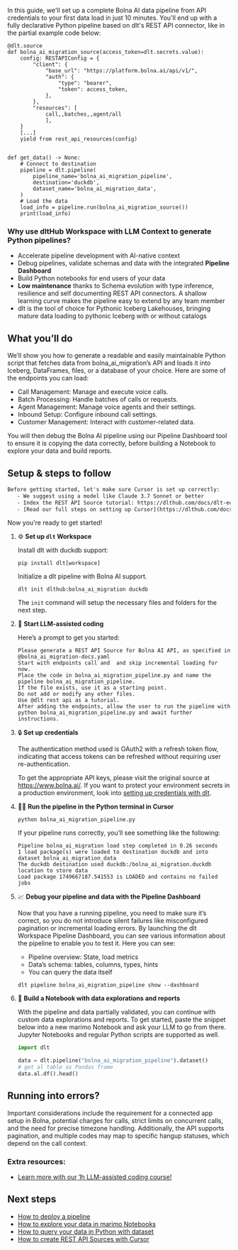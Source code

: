 In this guide, we'll set up a complete Bolna AI data pipeline from API credentials to your first data load in just 10 minutes. You'll end up with a fully declarative Python pipeline based on dlt's REST API connector, like in the partial example code below:

```python-outcome
@dlt.source
def bolna_ai_migration_source(access_token=dlt.secrets.value):
    config: RESTAPIConfig = {
        "client": {
            "base_url": "https://platform.bolna.ai/api/v1/",
            "auth": {
                "type": "bearer",
                "token": access_token,
            },
        },
        "resources": [
            call,,batches,,agent/all
            ],
    }
    [...]
    yield from rest_api_resources(config)


def get_data() -> None:
    # Connect to destination
    pipeline = dlt.pipeline(
        pipeline_name='bolna_ai_migration_pipeline',
        destination='duckdb',
        dataset_name='bolna_ai_migration_data', 
    )
    # Load the data
    load_info = pipeline.run(bolna_ai_migration_source())
    print(load_info) 
```

### Why use dltHub Workspace with LLM Context to generate Python pipelines?

- Accelerate pipeline development with AI-native context
- Debug pipelines, validate schemas and data with the integrated **Pipeline Dashboard**
- Build Python notebooks for end users of your data
- **Low maintenance** thanks to Schema evolution with type inference, resilience and self documenting REST API connectors. A shallow learning curve makes the pipeline easy to extend by any team member
- dlt is the tool of choice for Pythonic Iceberg Lakehouses, bringing mature data loading to pythonic Iceberg with or without catalogs

## What you’ll do

We’ll show you how to generate a readable and easily maintainable Python script that fetches data from bolna_ai_migration’s API and loads it into Iceberg, DataFrames, files, or a database of your choice. Here are some of the endpoints you can load:

- Call Management: Manage and execute voice calls.
- Batch Processing: Handle batches of calls or requests.
- Agent Management: Manage voice agents and their settings.
- Inbound Setup: Configure inbound call settings.
- Customer Management: Interact with customer-related data.

You will then debug the Bolna AI pipeline using our Pipeline Dashboard tool to ensure it is copying the data correctly, before building a Notebook to explore your data and build reports.

## Setup & steps to follow

```default
Before getting started, let's make sure Cursor is set up correctly:
   - We suggest using a model like Claude 3.7 Sonnet or better
   - Index the REST API Source tutorial: https://dlthub.com/docs/dlt-ecosystem/verified-sources/rest_api/ and add it to context as **@dlt rest api**
   - [Read our full steps on setting up Cursor](https://dlthub.com/docs/dlt-ecosystem/llm-tooling/cursor-restapi#23-configuring-cursor-with-documentation)
```

Now you're ready to get started!

1. ⚙️ **Set up `dlt` Workspace**
    
    Install dlt with duckdb support:
    ```shell
    pip install dlt[workspace]
    ```

    Initialize a dlt pipeline with Bolna AI support.
    ```shell
    dlt init dlthub:bolna_ai_migration duckdb
    ```

    The `init` command will setup the necessary files and folders for the next step.
    
2. 🤠 **Start LLM-assisted coding**
    
    Here’s a prompt to get you started:
    
    ```prompt
    Please generate a REST API Source for Bolna AI API, as specified in @bolna_ai_migration-docs.yaml 
    Start with endpoints call and  and skip incremental loading for now. 
    Place the code in bolna_ai_migration_pipeline.py and name the pipeline bolna_ai_migration_pipeline. 
    If the file exists, use it as a starting point. 
    Do not add or modify any other files. 
    Use @dlt rest api as a tutorial. 
    After adding the endpoints, allow the user to run the pipeline with python bolna_ai_migration_pipeline.py and await further instructions.
    ```

    
3. 🔒 **Set up credentials** 
    
    The authentication method used is OAuth2 with a refresh token flow, indicating that access tokens can be refreshed without requiring user re-authentication.
    
    To get the appropriate API keys, please visit the original source at https://www.bolna.ai/.
    If you want to protect your environment secrets in a production environment, look into [setting up credentials with dlt](https://dlthub.com/docs/walkthroughs/add_credentials).
    
4. 🏃‍♀️ **Run the pipeline in the Python terminal in Cursor**
    
    ```shell
    python bolna_ai_migration_pipeline.py
    ```
    
    If your pipeline runs correctly, you’ll see something like the following:
    
    ```shell
    Pipeline bolna_ai_migration load step completed in 0.26 seconds
    1 load package(s) were loaded to destination duckdb and into dataset bolna_ai_migration_data
    The duckdb destination used duckdb:/bolna_ai_migration.duckdb location to store data
    Load package 1749667187.541553 is LOADED and contains no failed jobs
    ```
    
5. 📈 **Debug your pipeline and data with the Pipeline Dashboard**

    Now that you have a running pipeline, you need to make sure it’s correct, so you do not introduce silent failures like misconfigured pagination or incremental loading errors. By launching the dlt Workspace Pipeline Dashboard, you can see various information about the pipeline to enable you to test it. Here you can see:
    - Pipeline overview: State, load metrics
    - Data’s schema: tables, columns, types, hints
    - You can query the data itself
    
    ```shell
    dlt pipeline bolna_ai_migration_pipeline show --dashboard
    ```
    
6. 🐍 **Build a Notebook with data explorations and reports**

    With the pipeline and data partially validated, you can continue with custom data explorations and reports. To get started, paste the snippet below into a new marimo Notebook and ask your LLM to go from there. Jupyter Notebooks and regular Python scripts are supported as well.

    
    ```python
    import dlt

   data = dlt.pipeline("bolna_ai_migration_pipeline").dataset()
   # get al table as Pandas frame
   data.al.df().head()
    ```

## Running into errors?

Important considerations include the requirement for a connected app setup in Bolna, potential charges for calls, strict limits on concurrent calls, and the need for precise timezone handling. Additionally, the API supports pagination, and multiple codes may map to specific hangup statuses, which depend on the call context.

### Extra resources:

- [Learn more with our 1h LLM-assisted coding course!](https://www.youtube.com/watch?v=GGid70rnJuM)

## Next steps

- [How to deploy a pipeline](https://dlthub.com/docs/walkthroughs/deploy-a-pipeline)
- [How to explore your data in marimo Notebooks](https://dlthub.com/docs/general-usage/dataset-access/marimo)
- [How to query your data in Python with dataset](https://dlthub.com/docs/general-usage/dataset-access/dataset)
- [How to create REST API Sources with Cursor](https://dlthub.com/docs/dlt-ecosystem/llm-tooling/cursor-restapi)